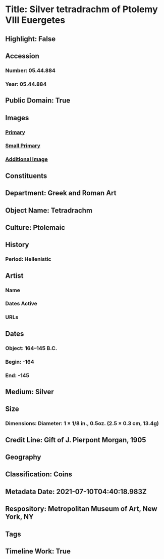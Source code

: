 # Title: Silver tetradrachm of Ptolemy VIII Euergetes
## Highlight: False
## Accession
### Number: 05.44.884
### Year: 05.44.884
## Public Domain: True
## Images
### [Primary](https://images.metmuseum.org/CRDImages/gr/original/DP-16059-001.jpg)
### [Small Primary](https://images.metmuseum.org/CRDImages/gr/web-large/DP-16059-001.jpg)
### [Additional Image](https://images.metmuseum.org/CRDImages/gr/original/DP-16059-002.jpg)
## Constituents
## Department: Greek and Roman Art
## Object Name: Tetradrachm
## Culture: Ptolemaic
## History
### Period: Hellenistic
## Artist
### Name
### Dates Active
### URLs
## Dates
### Object: 164–145 B.C.
### Begin: -164
### End: -145
## Medium: Silver
## Size
### Dimensions: Diameter: 1 × 1/8 in., 0.5oz. (2.5 × 0.3 cm, 13.4g)
## Credit Line: Gift of J. Pierpont Morgan, 1905
## Geography
## Classification: Coins
## Metadata Date: 2021-07-10T04:40:18.983Z
## Respository: Metropolitan Museum of Art, New York, NY
## Tags
## Timeline Work: True